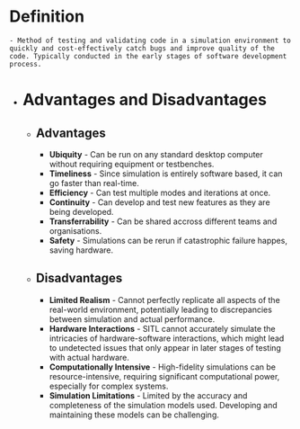 # Definition
	- Method of testing and validating code in a simulation environment to quickly and cost-effectively catch bugs and improve quality of the code. Typically conducted in the early stages of software development process.
- # Advantages and Disadvantages
	- ## Advantages
		- **Ubiquity** - Can be run on any standard desktop computer without requiring equipment or testbenches.
		- **Timeliness** - Since simulation is entirely software based, it can go faster than real-time.
		- **Efficiency** - Can test multiple modes and iterations at once.
		- **Continuity** - Can develop and test new features as they are being developed.
		- **Transferrability** - Can be shared accross different teams and organisations.
		- **Safety** - Simulations can be rerun if catastrophic failure happes, saving hardware.
	- ## Disadvantages
		- **Limited Realism** - Cannot perfectly replicate all aspects of the real-world environment, potentially leading to discrepancies between simulation and actual performance.
		- **Hardware Interactions** - SITL cannot accurately simulate the intricacies of hardware-software interactions, which might lead to undetected issues that only appear in later stages of testing with actual hardware.
		- **Computationally Intensive** - High-fidelity simulations can be resource-intensive, requiring significant computational power, especially for complex systems.
		- **Simulation Limitations** - Limited by the accuracy and completeness of the simulation models used. Developing and maintaining these models can be challenging.